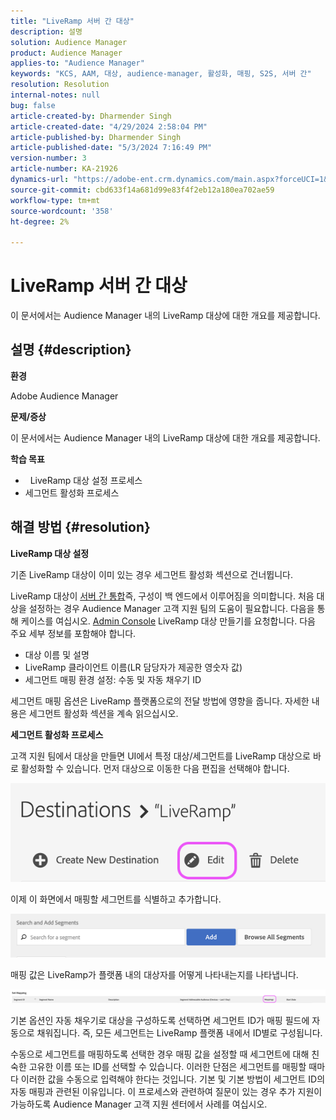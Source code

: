 ```yaml
---
title: "LiveRamp 서버 간 대상"
description: 설명
solution: Audience Manager
product: Audience Manager
applies-to: "Audience Manager"
keywords: "KCS, AAM, 대상, audience-manager, 활성화, 매핑, S2S, 서버 간"
resolution: Resolution
internal-notes: null
bug: false
article-created-by: Dharmender Singh
article-created-date: "4/29/2024 2:58:04 PM"
article-published-by: Dharmender Singh
article-published-date: "5/3/2024 7:16:49 PM"
version-number: 3
article-number: KA-21926
dynamics-url: "https://adobe-ent.crm.dynamics.com/main.aspx?forceUCI=1&pagetype=entityrecord&etn=knowledgearticle&id=690836e1-3806-ef11-9f8a-6045bd034c54"
source-git-commit: cbd633f14a681d99e83f4f2eb12a180ea702ae59
workflow-type: tm+mt
source-wordcount: '358'
ht-degree: 2%

---
```


# LiveRamp 서버 간 대상


이 문서에서는 Audience Manager 내의 LiveRamp 대상에 대한 개요를 제공합니다.

## 설명 {#description}


<b>환경</b>

Adobe Audience Manager

<b>문제/증상</b>

이 문서에서는 Audience Manager 내의 LiveRamp 대상에 대한 개요를 제공합니다.

<b>학습 목표</b>

- &#x200B;&#x200B; &#x200B; &#x200B;&#x200B;&#x200B;&#x200B;LiveRamp 대상 설정 프로세스
- 세그먼트 활성화 프로세스



## 해결 방법 {#resolution}


<b>LiveRamp 대상 설정</b>

기존 LiveRamp 대상이 이미 있는 경우 세그먼트 활성화 섹션으로 건너뜁니다. 

LiveRamp 대상이 [서버 간 통합](https://experienceleague.adobe.com/docs/audience-manager/user-guide/features/destinations/device-based/device-based-destinations-list.html?lang=en)즉, 구성이 백 엔드에서 이루어짐을 의미합니다. 처음 대상을 설정하는 경우 Audience Manager 고객 지원 팀의 도움이 필요합니다. 다음을 통해 케이스를 여십시오. [Admin Console](https://adminconsole.adobe.com/) LiveRamp 대상 만들기를 요청합니다. 다음 주요 세부 정보를 포함해야 합니다.

- 대상 이름 및 설명
- LiveRamp 클라이언트 이름(LR 담당자가 제공한 영숫자 값)
- 세그먼트 매핑 환경 설정: 수동 및 자동 채우기 ID


세그먼트 매핑 옵션은 LiveRamp 플랫폼으로의 전달 방법에 영향을 줍니다. 자세한 내용은 세그먼트 활성화 섹션을 계속 읽으십시오.



<b>세그먼트 활성화 프로세스</b>

고객 지원 팀에서 대상을 만들면 UI에서 특정 대상/세그먼트를 LiveRamp 대상으로 바로 활성화할 수 있습니다. 먼저 대상으로 이동한 다음 편집을 선택해야 합니다.

![](assets/bd9e9cba-89e3-ed11-a7c7-6045bd0065b6.png)



이제 이 화면에서 매핑할 세그먼트를 식별하고 추가합니다.

![](assets/d96041d3-89e3-ed11-a7c7-6045bd0065b6.png)

매핑 값은 LiveRamp가 플랫폼 내의 대상자를 어떻게 나타내는지를 나타냅니다. 

![](assets/75158bf1-89e3-ed11-a7c7-6045bd0065b6.png)

기본 옵션인 자동 채우기로 대상을 구성하도록 선택하면 세그먼트 ID가 매핑 필드에 자동으로 채워집니다. 즉, 모든 세그먼트는 LiveRamp 플랫폼 내에서 ID별로 구성됩니다.

수동으로 세그먼트를 매핑하도록 선택한 경우 매핑 값을 설정할 때 세그먼트에 대해 친숙한 고유한 이름 또는 ID를 선택할 수 있습니다. 이러한 단점은 세그먼트를 매핑할 때마다 이러한 값을 수동으로 입력해야 한다는 것입니다. 기본 및 기본 방법이 세그먼트 ID의 자동 매핑과 관련된 이유입니다. 이 프로세스와 관련하여 질문이 있는 경우 추가 지원이 가능하도록 Audience Manager 고객 지원 센터에서 사례를 여십시오.
